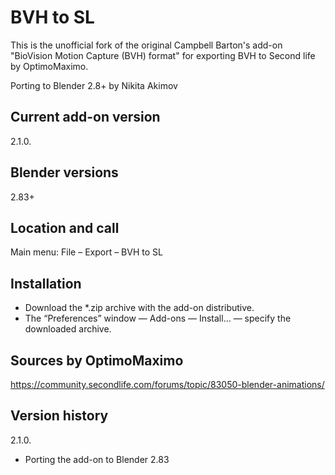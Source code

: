 # BVH to SL
This is the unofficial fork of the original Campbell Barton's add-on "BioVision Motion Capture (BVH) format" for exporting BVH to Second life by OptimoMaximo.

Porting to Blender 2.8+ by Nikita Akimov

Current add-on version
-
2.1.0.

Blender versions
-
2.83+

Location and call
-
Main menu: File – Export – BVH to SL

Installation
-
- Download the *.zip archive with the add-on distributive.
- The “Preferences” window — Add-ons — Install… — specify the downloaded archive.

Sources by OptimoMaximo
-
https://community.secondlife.com/forums/topic/83050-blender-animations/

Version history
-
2.1.0.
- Porting the add-on to Blender 2.83
